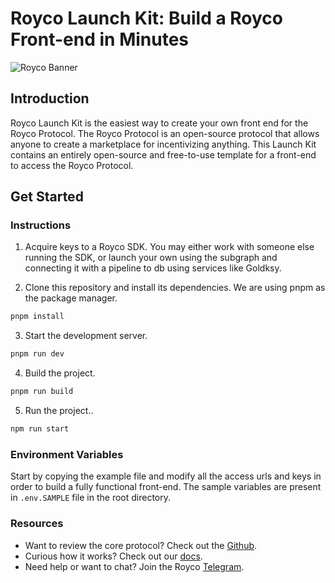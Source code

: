﻿# Royco Launch Kit: Build a Royco Front-end in Minutes

![Royco Banner](./royco-launch-kit.png)

## Introduction

Royco Launch Kit is the easiest way to create your own front end for the Royco Protocol. The Royco Protocol is an open-source protocol that allows anyone to create a marketplace for incentivizing anything. This Launch Kit contains an entirely open-source and free-to-use template for a front-end to access the Royco Protocol.

## Get Started

### Instructions

1. Acquire keys to a Royco SDK. You may either work with someone else running the SDK, or launch your own using the subgraph and connecting it with a pipeline to db using services like Goldksy.

2. Clone this repository and install its dependencies. We are using pnpm as the package manager.

```bash
pnpm install
```

3. Start the development server.

```bash
pnpm run dev
```

4. Build the project.

```bash
pnpm run build
```

5. Run the project..

```bash
npm run start
```

### Environment Variables

Start by copying the example file and modify all the access urls and keys in order to build a fully functional front-end. The sample variables are present in `.env.SAMPLE` file in the root directory.

### Resources

- Want to review the core protocol? Check out the [Github](https://github.com/roycoprotocol/royco).
- Curious how it works? Check out our [docs](https://docs.royco.org/).
- Need help or want to chat? Join the Royco [Telegram](https://t.me/roycogroup).
